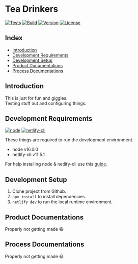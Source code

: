 # Tea Drinkers


[![Tests](https://img.shields.io/github/actions/workflow/status/RaiinbowSolutions/tea-drinkers/pipeline.yml?style=for-the-badge&logo=github)](https://github.com/RaiinbowSolutions/tea-drinkers/blob/master/.github/workflows/pipeline.yml)
[![Build](https://img.shields.io/netlify/a6806521-011c-4868-bc66-8d25083339d0?style=for-the-badge&logo=netlify&logoColor=#00C7B7)](https://funny-daffodil-56f143.netlify.app/)
[![Version](https://img.shields.io/github/package-json/v/RaiinbowSolutions/tea-drinkers?style=for-the-badge)](package.json)
[![License](https://img.shields.io/github/license/RaiinbowSolutions/tea-drinkers?style=for-the-badge)](LICENSE)

## Index

- [Introduction](#introduction)
- [Development Requirements](#development-requirements)
- [Development Setup](#development-setup)
- [Product Documentations](#product-documentations)
- [Process Documentations](#process-documentations)

## Introduction

This is just for fun and giggles. <br>
Testing stuff out and configuring things.

## Development Requirements

[![node](https://img.shields.io/badge/node-%5E16.0.0-informational?style=flat-square)](https://nodejs.org/en/)
[![netlify-cli](https://img.shields.io/badge/netlify--cli-%5E11.5.1-informational?style=flat-square)](https://www.npmjs.com/package/netlify-cli)

These things are required to run the development environment.

- node v16.0.0
- netlify-cli v11.5.1

For help installing node & netlify-cli use this [guide](https://docs.netlify.com/cli/get-started/).

## Development Setup

1. Clone project from Github.
2. `npm install` to install dependencies.
3. `netlify dev` to run the local runtime environment.

## Product Documentations

Properly not getting made 😆

## Process Documentations

Properly not getting made 😆
